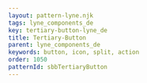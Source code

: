 ```yaml
---
layout: pattern-lyne.njk
tags: lyne_components_de
key: tertiary-button-lyne_de
title: Tertiary-Button
parent: lyne_components_de
keywords: button, icon, split, action
order: 1050
patternId: sbbTertiaryButton
---
```

